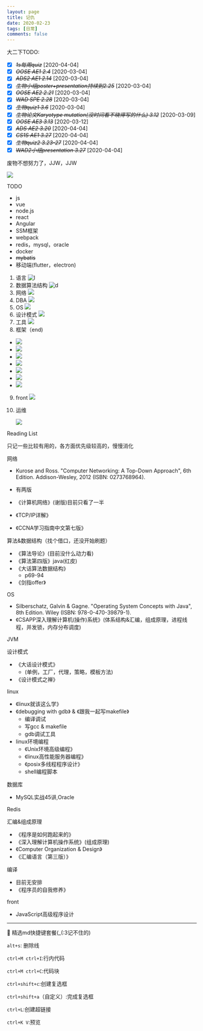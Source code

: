 ```yaml
---
layout: page
title: 记仇
date: 2020-02-23
tags: [日常]
comments: false
---
```


大二下TODO:
- [X] ~~*1s每周quiz*~~ [2020-04-04]
- [X] ~~*OOSE AE1 2.4*~~ [2020-03-04]
- [X] ~~*ADS2 AE1 2.14*~~ [2020-03-04]
- [X] ~~*生物小组poster+presentation持续到2.25*~~ [2020-03-04]
- [X] ~~*OOSE AE2 2.21*~~ [2020-03-04]
- [X] ~~*WAD SPE 2.28*~~ [2020-03-04]
- [X] ~~*生物quiz1 3.6*~~ [2020-03-04]
- [X] ~~*生物论文Karyotype mutation(没时间看不晓得写的什么) 3.12*~~ [2020-03-09]
- [X] ~~*OOSE AE3 3.13*~~ [2020-03-12]
- [X] ~~*ADS AE2 3.20*~~ [2020-04-04]
- [X] ~~*CS1S AE1 3.27*~~ [2020-04-04]
- [X] ~~*生物quiz2 3.23-27*~~ [2020-04-04]
- [X] ~~*WAD2小组presentation 3.27*~~ [2020-04-04]

废物不想努力了，JJW，JJW

![](/static/2020-05-10-22-25-16.png)

TODO

- js
- vue
- node.js
- react
- Angular
- SSM框架
- webpack
- redis，mysql，oracle
- docker
- ~~mybatis~~
- 移动端(flutter，electron)

1. 语言
  ![l](/static/2020-05-10-22-18-27.png)
2. 数据算法结构
  ![d](/static/2020-05-11-00-02-17.png)
3. 网络
  ![](/static/2020-05-11-00-02-55.png)
4. DBA
  ![](/static/2020-05-11-00-03-21.png)
5. OS
  ![](/static/2020-05-11-00-03-45.png)
6. 设计模式
  ![](/static/2020-05-11-00-04-05.png)
7. 工具
  ![](/static/2020-05-11-00-04-57.png)
8. 框架（end)
  * ![](/static/2020-05-11-00-05-34.png)
  * ![](/static/2020-05-11-00-05-54.png)
  * ![](/static/2020-05-11-00-06-11.png)
  * ![](/static/2020-05-11-00-06-27.png)
  * ![](/static/2020-05-11-00-06-47.png)
  * ![](/static/2020-05-11-00-07-12.png)
  * ![](/static/2020-05-11-00-07-33.png)
9. front
   ![](/static/2020-05-11-00-08-27.png)
10. 运维

    ![](/static/2020-05-11-00-09-18.png)




Reading List

只记一些比较有用的，各方面优先级较高的，慢慢消化

网络
  - Kurose and Ross. "Computer Networking: A Top-Down Approach", 6th Edition. Addison-Wesley, 2012 (ISBN: 0273768964).
  - 有两版

  - 《计算机网络》(谢版)目前只看了一半
  - 《TCP/IP详解》
  - 《CCNA学习指南中文第七版》

算法&数据结构（找个借口，还没开始刷题）
  - 《算法导论》(目前没什么动力看)
  - 《算法第四版》java(红皮)
  - 《大话算法数据结构》
    - p69-94
  - 《剑指offer》

OS
  - Silberschatz, Galvin & Gagne. "Operating System Concepts with Java", 8th Edition. Wiley (ISBN: 978-0-470-39879-1).
  - 《CSAPP深入理解计算机(操作)系统》(体系结构&汇编，组成原理，进程线程，并发锁，内存分布调度)

JVM

设计模式
- 《大话设计模式》
  - (单例，工厂，代理，策略，模板方法)
- 《设计模式之禅》

linux
- 《linux就该这么学》
- 《debugging with gdb》 & 《跟我一起写makefile》
  - 编译调试
  - 写gcc & makefile
  - gdb调试工具
- linux环境编程
  - 《Unix环境高级编程》
  - 《linux高性能服务器编程》
  - 《posix多线程程序设计》
  - shell编程脚本

数据库
  - MySQL实战45讲,Oracle

Redis

汇编&组成原理
  - 《程序是如何跑起来的》
  - 《深入理解计算机操作系统》(组成原理)
  - 《Computer Organization & Design》
  - 《汇编语言（第三版）》

编译
  - 目前无安排
  - 《程序员的自我修养》

front

  - JavaScript高级程序设计

---
🍊 精选md快捷键套餐(_(:3记不住的)

`alt+s`: 删除线

`ctrl+M ctrl+I`:行内代码

`ctrl+M ctrl+C`:代码块

`ctrl+shift+c`:创建复选框

`ctrl+shift+a`（自定义）:完成复选框

`ctrl+L`:创建超链接

`ctrl+K V`:预览
